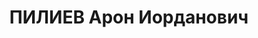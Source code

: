 ---
title: ПИЛИЕВ Арон Иорданович
description: (1890- 1937) Профессиональный революционер, один из руководителей борьбы
  трудящихся Южной Осетии за Советскую власть. Род. в с. Дзомаг, Джавского района
  Южной Осетии. Член КПСС с 1917 года, участник штурма Зимнего дворца 24 октября 1917
  года в Петрограде. Принимал активное участие в Февральской революции 1917 года в
  рядах питерского студенчества. Был первым редактором областной газеты «Хурзарин»
  и журнала «Фидиуаг», работал заместителем председателя ЦИКа Юго-Осетии, первым секретарем
  Ленингорского РК КП Грузии.
---